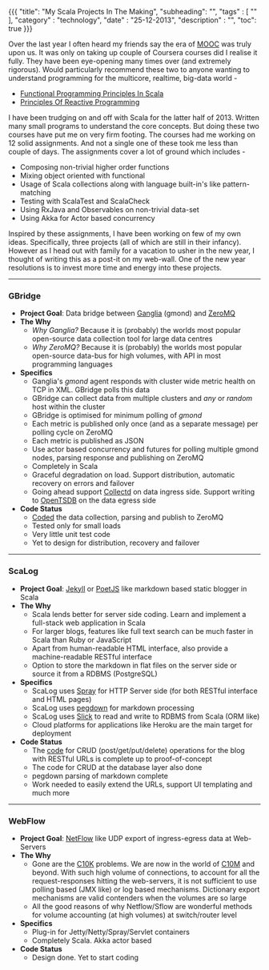 {{{
    "title": "My Scala Projects In The Making",
    "subheading": "",
    "tags" : [ "" ],
    "category" : "technology",
    "date" : "25-12-2013",
    "description" : "",
    "toc": true
}}}

Over the last year I often heard my friends say the era of [MOOC](http://en.wikipedia.org/wiki/Massive_open_online_course) was truly upon us. It was only on taking up couple of Coursera courses did I realise it fully. They have been eye-opening many times over (and extremely rigorous). Would particularly recommend these two to anyone wanting to understand programming for the multicore, realtime, big-data world -

* [Functional Programming Principles In Scala](https://class.coursera.org/progfun-003)
*  [Principles Of Reactive Programming](https://class.coursera.org/reactive-001)

I have been trudging on and off with Scala for the latter half of 2013. Written many small programs to understand the core concepts. But doing these two courses have put me on very firm footing. The courses had me working on 12 solid assignments. And not a single one of these took me less than couple of days. The assignments cover a lot of ground which includes -

* Composing non-trivial higher order functions
* Mixing object oriented with functional
* Usage of Scala collections along with language built-in's like pattern-matching
* Testing with ScalaTest and ScalaCheck
* Using RxJava and Observables on non-trivial data-set
* Using Akka for Actor based concurrency

Inspired by these assignments, I have been working on few of my own ideas. Specifically, three projects (all of which are still in their infancy). However as I head out with family for a vacation to usher in the new year, I thought of writing this as a post-it on my web-wall. One of the new year resolutions is to invest more time and energy into these projects.

<hr>

### GBridge

* **Project Goal**: Data bridge between [Ganglia](http://ganglia.info/) (gmond) and [ZeroMQ](http://zeromq.org/)
* **The Why**
  * *Why Ganglia?* Because it is (probably) the worlds most popular open-source data collection tool for large data centres
  * *Why ZeroMQ?* Because it is (probably) the worlds most popular open-source data-bus for high volumes, with API in most programming languages
* **Specifics**
  * Ganglia's *gmond* agent responds with cluster wide metric health on TCP in XML. GBridge polls this data
  * GBridge can collect data from multiple clusters and *any* or *random* host within the cluster
  * GBridge is optimised for minimum polling of *gmond*
  * Each metric is published only once (and as a separate message) per polling cycle on ZeroMQ
  * Each metric is published as JSON
  * Use actor based concurrency and futures for polling multiple gmond nodes, parsing response and publishing on ZeroMQ
  * Completely in Scala
  * Graceful degradation on load. Support distribution, automatic recovery on errors and failover
  * Going ahead support [Collectd](http://collectd.org/) on data ingress side. Support writing to [OpenTSDB](http://opentsdb.net/) on the data egress side
* **Code Status**
  * [Coded](https://github.com/bharath12345/gBridge) the data collection, parsing and publish to ZeroMQ
  * Tested only for small loads
  * Very little unit test code
  * Yet to design for distribution, recovery and failover
  
<hr>

### ScaLog
* **Project Goal**: [Jekyll](http://jekyllrb.com/) or [PoetJS](http://jsantell.github.io/poet/) like markdown based static blogger in Scala
* **The Why**
  * Scala lends better for server side coding. Learn and implement a full-stack web application in Scala
  * For larger blogs, features like full text search can be much faster in Scala than Ruby or JavaScript
  * Apart from human-readable HTML interface, also provide a machine-readable   RESTful interface
  * Option to store the markdown in flat files on the server side or source it from a RDBMS (PostgreSQL)
* **Specifics**
  * ScaLog uses [Spray](http://spray.io/) for HTTP Server side (for both RESTful interface and HTML pages)
  * ScaLog uses [pegdown](https://github.com/sirthias/pegdown) for markdown processing 
  * ScaLog uses [Slick](http://slick.typesafe.com/) to read and write to RDBMS from Scala (ORM like)
  * Cloud platforms for applications like Heroku are the main target for deployment 
* **Code Status**
  * The [code](https://github.com/bharath12345/myspray) for CRUD (post/get/put/delete) operations for the blog with RESTful URLs is complete up to proof-of-concept
  * The code for CRUD at the database layer also done
  * pegdown parsing of markdown complete
  * Work needed to easily extend the URLs, support UI templating and much more

<hr>

### WebFlow
* **Project Goal**: [NetFlow](http://en.wikipedia.org/wiki/NetFlow) like UDP export of ingress-egress data at Web-Servers 
* **The Why**
  * Gone are the [C10K](http://www.kegel.com/c10k.html) problems. We are now in the world of [C10M](http://c10m.robertgraham.com/p/manifesto.html) and beyond. With such high volume of connections, to account for all the request-responses hitting the web-servers, it is not sufficient to use polling based (JMX like) or log based mechanisms. Dictionary export mechanisms are valid contenders when the volumes are so large
  * All the good reasons of why Netflow/Sflow are wonderful methods for volume accounting (at high volumes) at switch/router level 
* **Specifics**
  * Plug-in for Jetty/Netty/Spray/Servlet containers
  * Completely Scala. Akka actor based
* **Code Status**
  * Design done. Yet to start coding